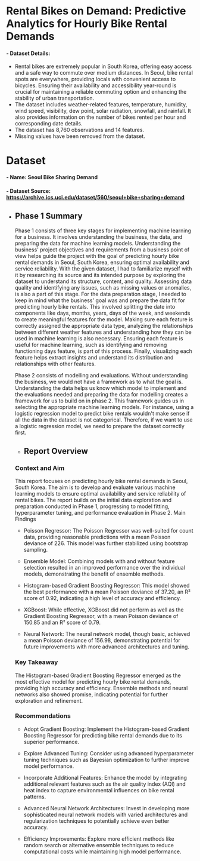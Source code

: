 
# Rental Bikes on Demand: Predictive Analytics for Hourly Bike Rental Demands
#### - Dataset Details: 
- Rental bikes are extremely popular in South Korea, offering easy access and a safe way to commute over medium distances. In Seoul, bike rental spots are everywhere, providing locals with convenient access to bicycles. Ensuring their availability and accessibility year-round is crucial for maintaining a reliable commuting option and enhancing the stability of urban transportation.
- The dataset includes weather-related features, temperature, humidity, wind speed, visibility, dew point, solar radiation, snowfall, and rainfall. It also provides information on the number of bikes rented per hour and corresponding date details.
- The dataset has 8,760 observations and 14 features.
- Missing values have been removed from the dataset.

# Dataset
#### - Name: Seoul Bike Sharing Demand
#### - Dataset Source: https://archive.ics.uci.edu/dataset/560/seoul+bike+sharing+demand

- ## Phase 1 Summary
    Phase 1 consists of three key stages for implementing machine learning for a business. It involves understanding the business, the data, and preparing the data for machine learning models. Understanding the business' project objectives and requirements from a business point of view helps guide the project with the goal of predicting hourly bike rental demands in Seoul, South Korea, ensuring optimal availability and service reliability. With the given dataset, I had to familiarize myself with it by researching its source and its intended purpose by exploring the dataset to understand its structure, content, and quality. Assessing data quality and identifying any issues, such as missing values or anomalies, is also a part of this stage. For the data preparation stage, I needed to keep in mind what the business' goal was and prepare the data fit for predicting hourly bike rentals. This involved splitting the date into components like days, months, years, days of the week, and weekends to create meaningful features for the model. Making sure each feature is correctly assigned the appropriate data type, analyzing the relationships between different weather features and understanding how they can be used in machine learning is also necessary. Ensuring each feature is useful for machine learning, such as identifying and removing functioning days feature, is part of this process. Finally, visualizing each feature helps extract insights and understand its distribution and relationships with other features.

    Phase 2 consists of modelling and evaluations. Without understanding the business, we would not have a framework as to what the goal is. Understanding the data helps us know which model to implement and the evaluations needed and preparing the data for modelling creates a framework for us to build on in phase 2. This framework guides us in selecting the appropriate machine learning models. For instance, using a logistic regression model to predict bike rentals wouldn't make sense if all the data in the dataset is not categorical. Therefore, if we want to use a logistic regression model, we need to prepare the dataset correctly first.

    - ## Report Overview

    ### Context and Aim

    This report focuses on predicting hourly bike rental demands in Seoul, South Korea. The aim is to develop and evaluate various machine learning models to ensure optimal availability and service reliability of rental bikes. The report builds on the initial data exploration and preparation conducted in Phase 1, progressing to model fitting, hyperparameter tuning, and performance evaluation in Phase 2.
    Main Findings

    - Poisson Regressor: The Poisson Regressor was well-suited for count data, providing reasonable predictions with a mean Poisson deviance of 226. This model was further stabilized using bootstrap sampling.

    - Ensemble Model: Combining models with and without feature selection resulted in an improved performance over the individual models, demonstrating the benefit of ensemble methods.

    - Histogram-based Gradient Boosting Regressor: This model showed the best performance with a mean Poisson deviance of 37.20, an R² score of 0.92, indicating a high level of accuracy and efficiency.

    - XGBoost: While effective, XGBoost did not perform as well as the Gradient Boosting Regressor, with a mean Poisson deviance of 150.85 and an R² score of 0.79.
        
    - Neural Network: The neural network model, though basic, achieved a mean Poisson deviance of 156.98, demonstrating potential for future improvements with more advanced architectures and tuning.

    ### Key Takeaway

    The Histogram-based Gradient Boosting Regressor emerged as the most effective model for predicting hourly bike rental demands, providing high accuracy and efficiency. Ensemble methods and neural networks also showed promise, indicating potential for further exploration and refinement.

    ### Recommendations

    - Adopt Gradient Boosting: Implement the Histogram-based Gradient Boosting Regressor for predicting bike rental demands due to its superior performance.
        
    - Explore Advanced Tuning: Consider using advanced hyperparameter tuning techniques such as Bayesian optimization to further improve model performance.
    
    - Incorporate Additional Features: Enhance the model by integrating additional relevant features such as the air quality index (AQI) and heat index to capture environmental influences on bike rental patterns.

    - Advanced Neural Network Architectures: Invest in developing more sophisticated neural network models with varied architectures and regularization techniques to potentially achieve even better accuracy.

    - Efficiency Improvements: Explore more efficient methods like random search or alternative ensemble techniques to reduce computational costs while maintaining high model performance.